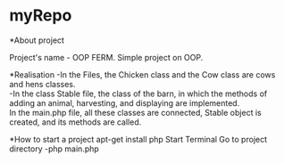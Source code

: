 # myRepo


*About project

Project's name - OOP FERM.
Simple project on OOP. 


*Realisation
-In the Files, the Chicken class and the Cow class are cows and hens classes.<br>
-In the class Stable file, the class of the barn, in which the methods of adding an animal, harvesting, and displaying are implemented.<br>
In the main.php file, all these classes are connected, Stable object is created, and its methods are called.


*How to start a project
apt-get install php
Start Terminal
Go to project directory
-php main.php
